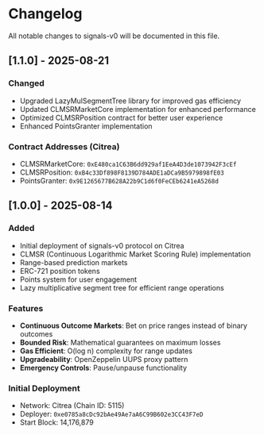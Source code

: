 # Changelog

All notable changes to signals-v0 will be documented in this file.

## [1.1.0] - 2025-08-21

### Changed

- Upgraded LazyMulSegmentTree library for improved gas efficiency
- Updated CLMSRMarketCore implementation for enhanced performance
- Optimized CLMSRPosition contract for better user experience
- Enhanced PointsGranter implementation

### Contract Addresses (Citrea)

- CLMSRMarketCore: `0xE480ca1C63B6dd929af1EeA4D3de1073942F3cEf`
- CLMSRPosition: `0xB4c33Df898F8139D784ADE1aDCa9B5979898fE03`
- PointsGranter: `0x9E1265677B628A22b9C1d6f0FeCEb6241eA5268d`

## [1.0.0] - 2025-08-14

### Added

- Initial deployment of signals-v0 protocol on Citrea
- CLMSR (Continuous Logarithmic Market Scoring Rule) implementation
- Range-based prediction markets
- ERC-721 position tokens
- Points system for user engagement
- Lazy multiplicative segment tree for efficient range operations

### Features

- **Continuous Outcome Markets**: Bet on price ranges instead of binary outcomes
- **Bounded Risk**: Mathematical guarantees on maximum losses
- **Gas Efficient**: O(log n) complexity for range updates
- **Upgradeability**: OpenZeppelin UUPS proxy pattern
- **Emergency Controls**: Pause/unpause functionality

### Initial Deployment

- Network: Citrea (Chain ID: 5115)
- Deployer: `0xe0785a8cDc92bAe49Ae7aA6C99B602e3CC43F7eD`
- Start Block: 14,176,879

